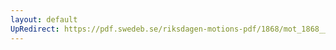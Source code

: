 ```yaml
---
layout: default
UpRedirect: https://pdf.swedeb.se/riksdagen-motions-pdf/1868/mot_1868__ak__00240.pdf
---
```

